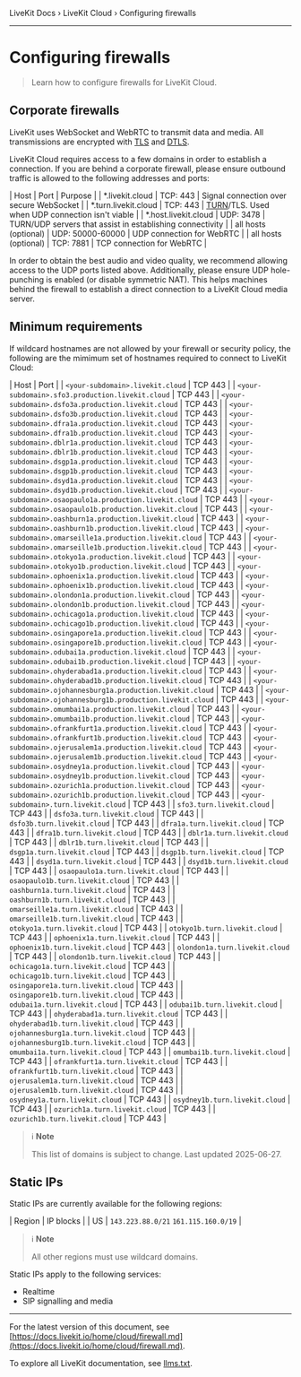 LiveKit Docs › LiveKit Cloud › Configuring firewalls

---

# Configuring firewalls

> Learn how to configure firewalls for LiveKit Cloud.

## Corporate firewalls

LiveKit uses WebSocket and WebRTC to transmit data and media. All transmissions are encrypted with [TLS](https://en.wikipedia.org/wiki/Transport_Layer_Security) and [DTLS](https://en.wikipedia.org/wiki/Datagram_Transport_Layer_Security).

LiveKit Cloud requires access to a few domains in order to establish a connection. If you are behind a corporate firewall, please ensure outbound traffic is allowed to the following addresses and ports:

| Host | Port | Purpose |
| *.livekit.cloud | TCP: 443 | Signal connection over secure WebSocket |
| *.turn.livekit.cloud | TCP: 443 | [TURN](https://en.wikipedia.org/wiki/Traversal_Using_Relays_around_NAT)/TLS. Used when UDP connection isn't viable |
| *.host.livekit.cloud | UDP: 3478 | TURN/UDP servers that assist in establishing connectivity |
| all hosts (optional) | UDP: 50000-60000 | UDP connection for WebRTC |
| all hosts (optional) | TCP: 7881 | TCP connection for WebRTC |

In order to obtain the best audio and video quality, we recommend allowing access to the UDP ports listed above. Additionally, please ensure UDP hole-punching is enabled (or disable symmetric NAT). This helps machines behind the firewall to establish a direct connection to a LiveKit Cloud media server.

## Minimum requirements

If wildcard hostnames are not allowed by your firewall or security policy, the following are the mimimum set of hostnames required to connect to LiveKit Cloud:

| Host | Port |
| `<your-subdomain>.livekit.cloud` | TCP 443 |
| `<your-subdomain>.sfo3.production.livekit.cloud` | TCP 443 |
| `<your-subdomain>.dsfo3a.production.livekit.cloud` | TCP 443 |
| `<your-subdomain>.dsfo3b.production.livekit.cloud` | TCP 443 |
| `<your-subdomain>.dfra1a.production.livekit.cloud` | TCP 443 |
| `<your-subdomain>.dfra1b.production.livekit.cloud` | TCP 443 |
| `<your-subdomain>.dblr1a.production.livekit.cloud` | TCP 443 |
| `<your-subdomain>.dblr1b.production.livekit.cloud` | TCP 443 |
| `<your-subdomain>.dsgp1a.production.livekit.cloud` | TCP 443 |
| `<your-subdomain>.dsgp1b.production.livekit.cloud` | TCP 443 |
| `<your-subdomain>.dsyd1a.production.livekit.cloud` | TCP 443 |
| `<your-subdomain>.dsyd1b.production.livekit.cloud` | TCP 443 |
| `<your-subdomain>.osaopaulo1a.production.livekit.cloud` | TCP 443 |
| `<your-subdomain>.osaopaulo1b.production.livekit.cloud` | TCP 443 |
| `<your-subdomain>.oashburn1a.production.livekit.cloud` | TCP 443 |
| `<your-subdomain>.oashburn1b.production.livekit.cloud` | TCP 443 |
| `<your-subdomain>.omarseille1a.production.livekit.cloud` | TCP 443 |
| `<your-subdomain>.omarseille1b.production.livekit.cloud` | TCP 443 |
| `<your-subdomain>.otokyo1a.production.livekit.cloud` | TCP 443 |
| `<your-subdomain>.otokyo1b.production.livekit.cloud` | TCP 443 |
| `<your-subdomain>.ophoenix1a.production.livekit.cloud` | TCP 443 |
| `<your-subdomain>.ophoenix1b.production.livekit.cloud` | TCP 443 |
| `<your-subdomain>.olondon1a.production.livekit.cloud` | TCP 443 |
| `<your-subdomain>.olondon1b.production.livekit.cloud` | TCP 443 |
| `<your-subdomain>.ochicago1a.production.livekit.cloud` | TCP 443 |
| `<your-subdomain>.ochicago1b.production.livekit.cloud` | TCP 443 |
| `<your-subdomain>.osingapore1a.production.livekit.cloud` | TCP 443 |
| `<your-subdomain>.osingapore1b.production.livekit.cloud` | TCP 443 |
| `<your-subdomain>.odubai1a.production.livekit.cloud` | TCP 443 |
| `<your-subdomain>.odubai1b.production.livekit.cloud` | TCP 443 |
| `<your-subdomain>.ohyderabad1a.production.livekit.cloud` | TCP 443 |
| `<your-subdomain>.ohyderabad1b.production.livekit.cloud` | TCP 443 |
| `<your-subdomain>.ojohannesburg1a.production.livekit.cloud` | TCP 443 |
| `<your-subdomain>.ojohannesburg1b.production.livekit.cloud` | TCP 443 |
| `<your-subdomain>.omumbai1a.production.livekit.cloud` | TCP 443 |
| `<your-subdomain>.omumbai1b.production.livekit.cloud` | TCP 443 |
| `<your-subdomain>.ofrankfurt1a.production.livekit.cloud` | TCP 443 |
| `<your-subdomain>.ofrankfurt1b.production.livekit.cloud` | TCP 443 |
| `<your-subdomain>.ojerusalem1a.production.livekit.cloud` | TCP 443 |
| `<your-subdomain>.ojerusalem1b.production.livekit.cloud` | TCP 443 |
| `<your-subdomain>.osydney1a.production.livekit.cloud` | TCP 443 |
| `<your-subdomain>.osydney1b.production.livekit.cloud` | TCP 443 |
| `<your-subdomain>.ozurich1a.production.livekit.cloud` | TCP 443 |
| `<your-subdomain>.ozurich1b.production.livekit.cloud` | TCP 443 |
| `<your-subdomain>.turn.livekit.cloud` | TCP 443 |
| `sfo3.turn.livekit.cloud` | TCP 443 |
| `dsfo3a.turn.livekit.cloud` | TCP 443 |
| `dsfo3b.turn.livekit.cloud` | TCP 443 |
| `dfra1a.turn.livekit.cloud` | TCP 443 |
| `dfra1b.turn.livekit.cloud` | TCP 443 |
| `dblr1a.turn.livekit.cloud` | TCP 443 |
| `dblr1b.turn.livekit.cloud` | TCP 443 |
| `dsgp1a.turn.livekit.cloud` | TCP 443 |
| `dsgp1b.turn.livekit.cloud` | TCP 443 |
| `dsyd1a.turn.livekit.cloud` | TCP 443 |
| `dsyd1b.turn.livekit.cloud` | TCP 443 |
| `osaopaulo1a.turn.livekit.cloud` | TCP 443 |
| `osaopaulo1b.turn.livekit.cloud` | TCP 443 |
| `oashburn1a.turn.livekit.cloud` | TCP 443 |
| `oashburn1b.turn.livekit.cloud` | TCP 443 |
| `omarseille1a.turn.livekit.cloud` | TCP 443 |
| `omarseille1b.turn.livekit.cloud` | TCP 443 |
| `otokyo1a.turn.livekit.cloud` | TCP 443 |
| `otokyo1b.turn.livekit.cloud` | TCP 443 |
| `ophoenix1a.turn.livekit.cloud` | TCP 443 |
| `ophoenix1b.turn.livekit.cloud` | TCP 443 |
| `olondon1a.turn.livekit.cloud` | TCP 443 |
| `olondon1b.turn.livekit.cloud` | TCP 443 |
| `ochicago1a.turn.livekit.cloud` | TCP 443 |
| `ochicago1b.turn.livekit.cloud` | TCP 443 |
| `osingapore1a.turn.livekit.cloud` | TCP 443 |
| `osingapore1b.turn.livekit.cloud` | TCP 443 |
| `odubai1a.turn.livekit.cloud` | TCP 443 |
| `odubai1b.turn.livekit.cloud` | TCP 443 |
| `ohyderabad1a.turn.livekit.cloud` | TCP 443 |
| `ohyderabad1b.turn.livekit.cloud` | TCP 443 |
| `ojohannesburg1a.turn.livekit.cloud` | TCP 443 |
| `ojohannesburg1b.turn.livekit.cloud` | TCP 443 |
| `omumbai1a.turn.livekit.cloud` | TCP 443 |
| `omumbai1b.turn.livekit.cloud` | TCP 443 |
| `ofrankfurt1a.turn.livekit.cloud` | TCP 443 |
| `ofrankfurt1b.turn.livekit.cloud` | TCP 443 |
| `ojerusalem1a.turn.livekit.cloud` | TCP 443 |
| `ojerusalem1b.turn.livekit.cloud` | TCP 443 |
| `osydney1a.turn.livekit.cloud` | TCP 443 |
| `osydney1b.turn.livekit.cloud` | TCP 443 |
| `ozurich1a.turn.livekit.cloud` | TCP 443 |
| `ozurich1b.turn.livekit.cloud` | TCP 443 |

> ℹ️ **Note**
> 
> This list of domains is subject to change. Last updated 2025-06-27.

## Static IPs

Static IPs are currently available for the following regions:

| Region | IP blocks |
| US | `143.223.88.0/21` `161.115.160.0/19` |

> ℹ️ **Note**
> 
> All other regions must use wildcard domains.

Static IPs apply to the following services:

- Realtime
- SIP signalling and media

---


For the latest version of this document, see [https://docs.livekit.io/home/cloud/firewall.md](https://docs.livekit.io/home/cloud/firewall.md).

To explore all LiveKit documentation, see [llms.txt](https://docs.livekit.io/llms.txt).